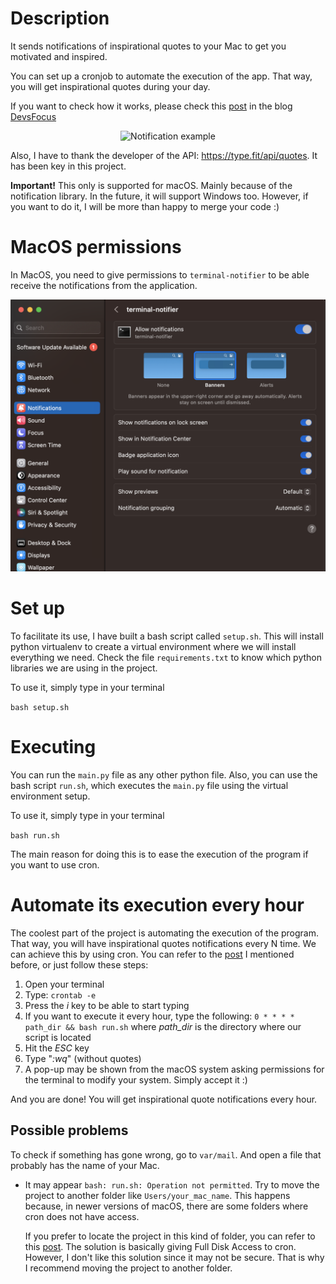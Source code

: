 # Description
It sends notifications of inspirational quotes to your Mac to get you motivated and inspired.

You can set up a cronjob to automate the execution of the app. That way, you will get inspirational quotes during your day.

If you want to check how it works, please check this [post](https://www.devsfocus.com/post/inspirational-quotes-notifications-in-macos) in the blog [DevsFocus](https://www.devsfocus.com/)

<p align="center">
  <img src="https://static.wixstatic.com/media/2c7963_941ce98061644edaad0cb6dd0a3acf3e~mv2.jpg/v1/fill/w_598,h_127,al_c,q_90/2c7963_941ce98061644edaad0cb6dd0a3acf3e~mv2.webp" alt="Notification example"/>
</p>

Also, I have to thank the developer of the API: https://type.fit/api/quotes. It has been key in this project.

**Important!** This only is supported for macOS. Mainly because of the notification library. In the future, it will support Windows too. However, if you want to do it, I will be more than happy to merge your code :)

# MacOS permissions
In MacOS, you need to give permissions to `terminal-notifier` to be able
receive the notifications from the application.
<p align="center">
  <img src="./images/mac-permissions.png" alt="MacOS permissions"/>
</p>

# Set up
To facilitate its use, I have built a bash script called `setup.sh`. This will install python virtualenv to create a virtual environment where we will install everything we need. Check the file `requirements.txt` to know which python libraries we are using in the project.

To use it, simply type in your terminal

`bash setup.sh`

# Executing
You can run the `main.py` file as any other python file. Also, you can use the bash script `run.sh`, which executes the `main.py` file using the virtual environment setup.

To use it, simply type in your terminal

`bash run.sh`

The main reason for doing this is to ease the execution of the program if you want to use cron.

# Automate its execution every hour
The coolest part of the project is automating the execution of the program. That way, you will have inspirational quotes notifications every N time.
We can achieve this by using cron. You can refer to the [post](https://www.devsfocus.com/post/inspirational-quotes-notifications-in-macos) I mentioned before, or just follow these steps:
1. Open your terminal
2. Type: `crontab -e`
3. Press the *i* key to be able to start typing
4. If you want to execute it every hour, type the following:
`0 * * * * path_dir && bash run.sh`
  where *path_dir* is the directory where our script is located
5. Hit the *ESC* key
6. Type "*:wq*" (without quotes)
7. A pop-up may be shown from the macOS system asking permissions for the terminal to modify your system. Simply accept it :)

And you are done! You will get inspirational quote notifications every hour.

## Possible problems
To check if something has gone wrong, go to `var/mail`. And open a file that probably has the name of your Mac.
- It may appear `bash: run.sh: Operation not permitted`. Try to move the project to another folder like `Users/your_mac_name`. This happens because, in newer versions of macOS, there are some folders where cron does not have access.

  If you prefer to locate the project in this kind of folder, you can refer to this [post](https://blog.bejarano.io/fixing-cron-jobs-in-mojave/). The solution is basically giving Full Disk Access to cron. However, I don't like this solution since it may not be secure. That is why I recommend moving the project to another folder.

